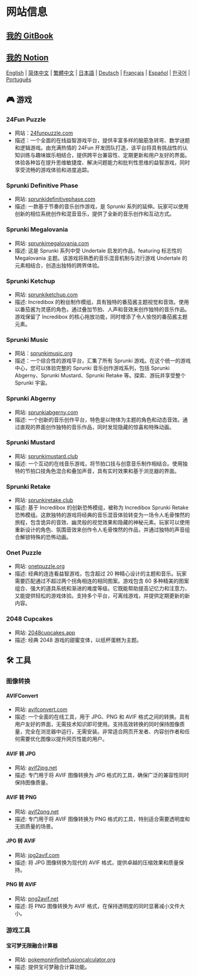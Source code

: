 # 网站信息

## [我的 GitBook](https://lynn-3.gitbook.io/lynn)

## [我的 Notion](https://lynn139.notion.site/MySite-15fb0b5cfa458016b389c76be0453e57)

[English](./README.md) | [简体中文](./README_CN.md) | [繁體中文](./README_TW.md) | [日本語](./README_JP.md) | [Deutsch](./README_DE.md) | [Français](./README_FR.md) | [Español](./README_ES.md) | [한국어](./README_KR.md) | [Português](./README_PT.md)

## 🎮 游戏

### 24Fun Puzzle

- 网站：[24funpuzzle.com](https://24funpuzzle.com?utm_source=github)
- 描述：一个全面的在线益智游戏平台，提供丰富多样的脑筋急转弯、数学谜题和逻辑游戏。由充满热情的 24Fun 开发团队打造，该平台将具有挑战性的认知训练与趣味娱乐相结合，提供跨平台兼容性、定期更新和用户友好的界面。体验各种旨在提升思维敏捷度、解决问题能力和批判性思维的益智游戏，同时享受流畅的游戏体验和进度追踪。

### Sprunki Definitive Phase

- 网站: [sprunkidefinitivephase.com](https://sprunkidefinitivephase.com?utm_source=github)
- 描述: 一款基于节奏的音乐创作游戏，是 Sprunki 系列的延伸。玩家可以使用创新的相位系统创作和混音音乐，提供了全新的音乐创作和互动方式。

### Sprunki Megalovania

- 网站: [sprunkimegalovania.com](https://sprunkimegalovania.com?utm_source=github)
- 描述: 这是 Sprunki 系列中受 Undertale 启发的作品，featuring 标志性的 Megalovania 主题。该游戏将熟悉的音乐混音机制与流行游戏 Undertale 的元素相结合，创造出独特的跨界体验。

### Sprunki Ketchup

- 网站: [sprunkiketchup.com](https://sprunkiketchup.com?utm_source=github)
- 描述: Incredibox 的粉丝制作模组，具有独特的番茄酱主题视觉和音效。使用以番茄酱为灵感的角色，通过叠加节拍、人声和音效来创作独特的音乐作品。游戏保留了 Incredibox 的核心拖放功能，同时增添了令人愉悦的番茄酱主题元素。

### Sprunki Music

- 网站：[sprunkimusic.org](https://sprunkimusic.org?utm_source=github)
- 描述：一个综合性的游戏平台，汇集了所有 Sprunki 游戏。在这个统一的游戏中心，您可以体验完整的 Sprunki 音乐创作游戏系列，包括 Sprunki Abgerny、Sprunki Mustard、Sprunki Retake 等。探索、游玩并享受整个 Sprunki 宇宙。

### Sprunki Abgerny

- 网站: [sprunkiabgerny.com](https://sprunkiabgerny.com?utm_source=github)
- 描述: 一个创新的音乐创作平台，特色是以物体为主题的角色和动态音效。通过直观的界面创作独特的音乐作品，同时发现隐藏的惊喜和特殊动画。

### Sprunki Mustard

- 网站: [sprunkimustard.club](https://sprunkimustard.club?utm_source=github)
- 描述: 一个互动的在线音乐游戏，将节拍口技与创意音乐制作相结合。使用独特的节拍口技角色混合和叠加声音，具有实时效果和基于浏览器的界面。

### Sprunki Retake

- 网站: [sprunkiretake.club](https://sprunkiretake.club?utm_source=github)
- 描述: 基于 Incredibox 的创新恐怖模组，被称为 Incredibox Sprunki Retake 恐怖模组。这款独特的游戏将经典的音乐混音体验转变为一场令人毛骨悚然的旅程，包含诡异的音效、幽灵般的视觉效果和隐藏的神秘元素。玩家可以使用重新设计的角色、氛围音效来创作令人毛骨悚然的作品，并通过独特的声音组合解锁特殊的恐怖动画。

### Onet Puzzle

- 网站: [onetpuzzle.org](https://onetpuzzle.org?utm_source=github)
- 描述: 经典的连连看益智游戏，包含超过 20 种精心设计的主题和音乐。玩家需要匹配通过不超过两个拐角相连的相同图案。游戏包含 60 多种精美的图案组合、强大的道具系统和渐进的难度等级。它既能帮助提高记忆力和注意力，又能提供轻松的游戏体验。支持多个平台，可离线游戏，并提供定期更新的新内容。

### 2048 Cupcakes

- 网站: [2048cupcakes.app](https://2048cupcakes.app?utm_source=github)
- 描述: 经典 2048 游戏的甜蜜变体，以纸杯蛋糕为主题。

## 🛠️ 工具

### 图像转换

#### AVIFConvert

- 网站: [avifconvert.com](https://avifconvert.com?utm_source=github)
- 描述: 一个全面的在线工具，用于 JPG、PNG 和 AVIF 格式之间的转换。具有用户友好的界面，无需技术知识即可使用。支持高效转换的同时保持图像质量，完全在浏览器中运行，无需安装。非常适合网页开发者、内容创作者和任何需要优化图像以提升网页性能的用户。

#### AVIF 转 JPG

- 网站: [avif2jpg.net](https://avif2jpg.net?utm_source=github)
- 描述: 专门用于将 AVIF 图像转换为 JPG 格式的工具，确保广泛的兼容性同时保持图像质量。

#### AVIF 转 PNG

- 网站: [avif2png.net](https://avif2png.net?utm_source=github)
- 描述: 专门用于将 AVIF 图像转换为 PNG 格式的工具，特别适合需要透明度和无损质量的场景。

#### JPG 转 AVIF

- 网站: [jpg2avif.com](https://jpg2avif.com?utm_source=github)
- 描述: 将 JPG 图像转换为现代的 AVIF 格式，提供卓越的压缩效果和质量保持。

#### PNG 转 AVIF

- 网站: [png2avif.net](https://png2avif.net?utm_source=github)
- 描述: 将 PNG 图像转换为 AVIF 格式，在保持透明度的同时显著减小文件大小。

### 游戏工具

#### 宝可梦无限融合计算器

- 网站: [pokemoninfinitefusioncalculator.org](https://pokemoninfinitefusioncalculator.org?utm_source=github)
- 描述: 提供宝可梦融合计算功能。
